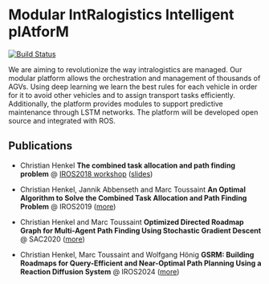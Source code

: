 # **M**odular **I**nt**R**alogistics **I**ntelligent pl**A**tfor**M**

[![Build Status](https://travis-ci.org/ct2034/miriam.svg?branch=master)](https://travis-ci.org/ct2034/miriam)

We are aiming to revolutionize the way intralogistics are managed. Our modular platform allows the orchestration and management of thousands of AGVs. Using deep learning we learn the best rules for each vehicle in order for it to avoid other vehicles and to assign transport tasks efficiently.
Additionally, the platform provides modules to support predictive maintenance through LSTM networks.
The platform will be developed open source and integrated with ROS.

## Publications
* Christian Henkel **The combined task allocation and path finding problem** @ [IROS2018 workshop](http://prisma.dieti.unina.it/index.php/news-archive/552-robotics-for-logistics-in-warehouses-and-environments-shared-with-humans) ([slides](iros2018_ws/slides.pdf))

* Christian Henkel, Jannik Abbenseth and Marc Toussaint **An Optimal Algorithm to Solve the Combined Task Allocation and Path Finding Problem** @ IROS2019 ([more](iros2019))

* Christian Henkel and Marc Toussaint **Optimized Directed Roadmap Graph for Multi-Agent Path Finding Using Stochastic Gradient Descent** @ SAC2020 ([more](sac2020))

* Christian Henkel, Marc Toussaint and Wolfgang Hönig **GSRM: Building Roadmaps for Query-Efficient and Near-Optimal Path Planning Using a Reaction Diffusion System** @ IROS2024 ([more](iros2024))
